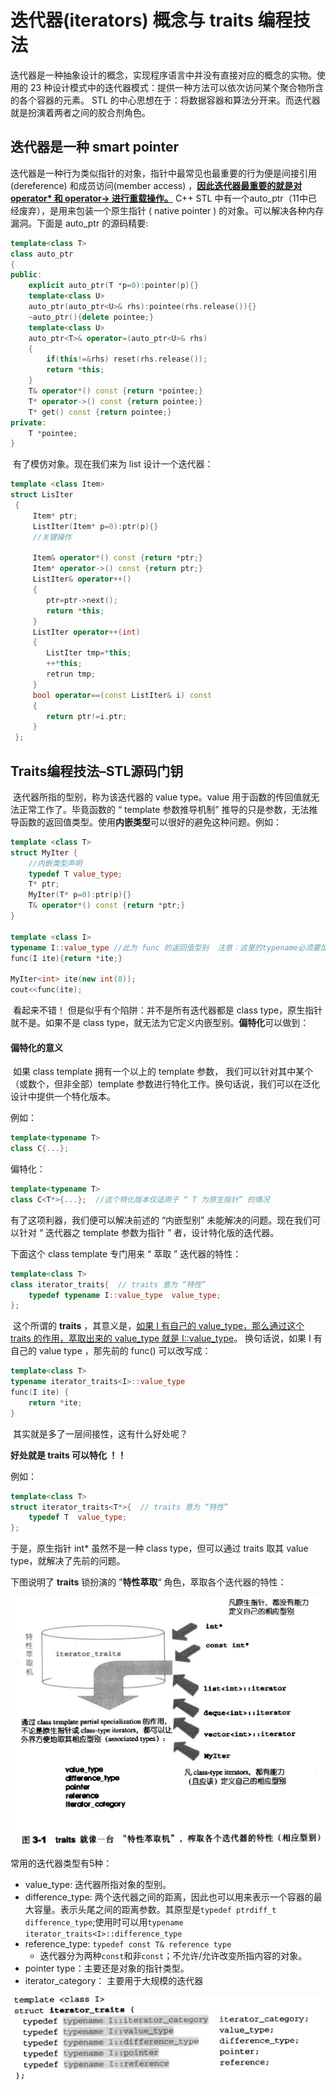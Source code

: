 # 迭代器(iterators) 概念与 traits 编程技法

​		迭代器是一种抽象设计的概念，实现程序语言中并没有直接对应的概念的实物。使用的 23 种设计模式中的迭代器模式：提供一种方法可以依次访问某个聚合物所含的各个容器的元素。 STL 的中心思想在于：将数据容器和算法分开来。而迭代器就是扮演着两者之间的胶合剂角色。



## 迭代器是一种 smart pointer

​		迭代器是一种行为类似指针的对象，指针中最常见也最重要的行为便是间接引用 (dereference) 和成员访问(member access) ，**<u>因此迭代器最重要的就是对 operator* 和 operator-> 进行重载操作。</u>** C++ STL 中有一个auto_ptr（11中已经废弃），是用来包装一个原生指针 ( native pointer ) 的对象。可以解决各种内存漏洞。下面是 auto_ptr 的源码精要:

```c++
template<class T>
class auto_ptr
{
public:
    explicit auto_ptr(T *p=0):pointer(p){}
    template<class U>
    auto_ptr(auto_ptr<U>& rhs):pointee(rhs.release()){}
    ~auto_ptr(){delete pointee;}
    template<class U>
    auto_ptr<T>& operator=(auto_ptr<U>& rhs)
    {
        if(this!=&rhs) reset(rhs.release());
        return *this;
    }
    T& operator*() const {return *pointee;}
    T* operator->() const {return pointee;}
    T* get() const {return pointee;}  
private:
    T *pointee;
}
```

​		有了模仿对象。现在我们来为 list 设计一个迭代器：

```c++
template <class Item>
struct LisIter
 {
     Item* ptr;
     ListIter(Item* p=0):ptr(p){}
     //关键操作

     Item& operator*() const {return *ptr;}
     Item* operator->() const {return ptr;}
     ListIter& operator++()
     {
        ptr=ptr->next();
        return *this;
     } 
     ListIter operator++(int)
     {
        ListIter tmp=*this;
        ++*this;
        retrun tmp;
     }
     bool operator==(const ListIter& i) const
     {
        return ptr!=i.ptr;
     }
 };
```



## Traits编程技法–STL源码门钥

​		迭代器所指的型别，称为该迭代器的 value type。value 用于函数的传回值就无法正常工作了。毕竟函数的 “ template 参数推导机制” 推导的只是参数，无法推导函数的返回值类型。使用**内嵌类型**可以很好的避免这种问题。例如：

```c++
template <class T>
struct MyIter {
    //内嵌类型声明
    typedef T value_type;
    T* ptr;
    MyIter(T* p=0):ptr(p){}
    T& operator*() const {return *ptr;} 
}

template <class I>
typename I::value_type //此为 func 的返回值型别  注意：这里的typename必须要加  表示 I::value_type 是一种型别
func(I ite){return *ite;}

MyIter<int> ite(new int(8));
cout<<func(ite);
```

​		看起来不错！ 但是似乎有个陷阱：并不是所有迭代器都是 class type，原生指针就不是。如果不是 class type，就无法为它定义内嵌型别。**偏特化**可以做到：



#### 偏特化的意义

​		如果 class template 拥有一个以上的 template 参数， 我们可以针对其中某个（或数个，但非全部）template 参数进行特化工作。换句话说，我们可以在泛化设计中提供一个特化版本。

例如：

```c++
template<typename T>
class C{...};
```

偏特化：

```c++
template<typename T>
class C<T*>{...};  //这个特化版本仅适用于 “ T 为原生指针” 的情况
```

有了这项利器，我们便可以解决前述的 “内嵌型别” 未能解决的问题。现在我们可以针对 “ 迭代器之 template 参数为指针 ” 者，设计特化版的迭代器。

下面这个 class template 专门用来 “ 萃取 ” 迭代器的特性：

```c++
template<class T>
class iterator_traits{  // traits 意为 “特性” 
    typedef typename I::value_type  value_type;
};
```

​		这个所谓的 **traits** ，其意义是，<u>如果 I 有自己的 value\_type，那么通过这个 traits 的作用，萃取出来的 value\_type 就是 I::value\_type</u>。  换句话说，如果 I 有自己的 value type ，那先前的 func() 可以改写成：

```c++
template<class T>
typename iterator_traits<I>::value_type
func(I ite) {
    return *ite;
}
```

​		其实就是多了一层间接性，这有什么好处呢？   

**好处就是 traits 可以特化 ！！**

例如：

```c++
template<class T>
struct iterator_traits<T*>{  // traits 意为 “特性” 
    typedef T  value_type;
};
```

于是，原生指针 int* 虽然不是一种 class type，但可以通过 traits 取其 value type，就解决了先前的问题。



下图说明了 **traits** 锁扮演的 ”**特性萃取**“ 角色，萃取各个迭代器的特性：

![traits特性](markdownimage/2019-07-27-16-01-10.png)



常用的迭代器类型有5种：

- value_type:  迭代器所指对象的型别。
- difference_type: 两个迭代器之间的距离，因此也可以用来表示一个容器的最大容量。表示头尾之间的距离参数。其原型是`typedef ptrdiff_t difference_type`;使用时可以用`typename iterator_traits<I>::difference_type`
- reference_type: `typedef const T& reference type`
  - 迭代器分为两种`const`和非`const`；不允许/允许改变所指内容的对象。
- pointer type：主要还是对象的指针类型。
- iterator_category： 主要用于大规模的迭代器

![image-20240118113847706](markdownimage/image-20240118113847706.png)





































